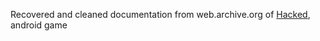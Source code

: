 Recovered and cleaned documentation from web.archive.org of [Hacked](https://play.google.com/store/apps/details?id=com.hackedapp&hl=es_NI), android game